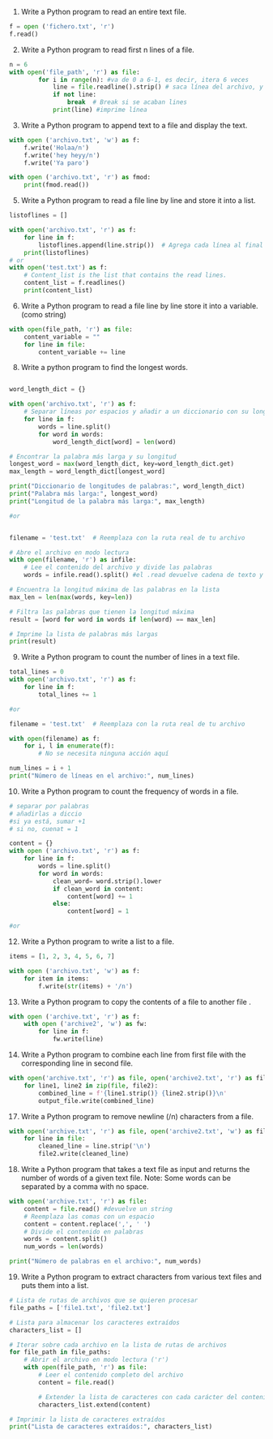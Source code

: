1. Write a Python program to read an entire text file.

```python
f = open ('fichero.txt', 'r')
f.read()
```

2. Write a Python program to read first n lines of a file.

```python
n = 6
with open('file_path', 'r') as file:
        for i in range(n): #va de 0 a 6-1, es decir, itera 6 veces
            line = file.readline().strip() # saca línea del archivo, y la limpia
            if not line:
                break  # Break si se acaban lines
            print(line) #imprime línea
```

3. Write a Python program to append text to a file and display the text.

```python
with open ('archivo.txt', 'w') as f:
    f.write('Holaa/n')
    f.write('hey heyy/n')
    f.write('Ya paro')

with open ('archivo.txt', 'r') as fmod:
    print(fmod.read())
```

5. Write a Python program to read a file line by line and store it into a list.

```python
listoflines = []

with open('archivo.txt', 'r') as f:
    for line in f:
        listoflines.append(line.strip())  # Agrega cada línea al final de la lista, eliminando los caracteres de nueva línea al final
    print(listoflines)
# or
with open('test.txt') as f:
    # Content_list is the list that contains the read lines.
    content_list = f.readlines()
    print(content_list)

```

6. Write a Python program to read a file line by line store it into a variable. (como string)

```python
with open(file_path, 'r') as file:
    content_variable = ""
    for line in file:
        content_variable += line
```

8. Write a python program to find the longest words.

```python

word_length_dict = {}

with open('archivo.txt', 'r') as f:
    # Separar líneas por espacios y añadir a un diccionario con su longitud
    for line in f:
        words = line.split()
        for word in words:
            word_length_dict[word] = len(word)

# Encontrar la palabra más larga y su longitud
longest_word = max(word_length_dict, key=word_length_dict.get)
max_length = word_length_dict[longest_word]

print("Diccionario de longitudes de palabras:", word_length_dict)
print("Palabra más larga:", longest_word)
print("Longitud de la palabra más larga:", max_length)

#or


filename = 'test.txt'  # Reemplaza con la ruta real de tu archivo

# Abre el archivo en modo lectura
with open(filename, 'r') as infile:
    # Lee el contenido del archivo y divide las palabras
    words = infile.read().split() #el .read devuelve cadena de texto y luego separa

# Encuentra la longitud máxima de las palabras en la lista
max_len = len(max(words, key=len))

# Filtra las palabras que tienen la longitud máxima
result = [word for word in words if len(word) == max_len]

# Imprime la lista de palabras más largas
print(result)


```

9. Write a Python program to count the number of lines in a text file.

```python
total_lines = 0
with open('archivo.txt', 'r') as f:
    for line in f:
        total_lines += 1

#or

filename = 'test.txt'  # Reemplaza con la ruta real de tu archivo

with open(filename) as f:
    for i, l in enumerate(f):
        # No se necesita ninguna acción aquí

num_lines = i + 1
print("Número de líneas en el archivo:", num_lines)
```

10. Write a Python program to count the frequency of words in a file.

```python
# separar por palabras
# añadirlas a diccio
#si ya está, sumar +1
# si no, cuenat = 1

content = {}
with open ('archivo.txt', 'r') as f:
    for line in f:
        words = line.split()
        for word in words:
            clean_word= word.strip().lower
            if clean_word in content:
                content[word] += 1
            else:
                content[word] = 1

#or

```

12. Write a Python program to write a list to a file.


```python
items = [1, 2, 3, 4, 5, 6, 7]

with open ('archivo.txt', 'w') as f:
    for item in items:
        f.write(str(items) + '/n')

```

13. Write a Python program to copy the contents of a file to another file .

```python
with open ('archive.txt', 'r') as f:
    with open ('archive2', 'w') as fw:
        for line in f:
            fw.write(line)
```

14. Write a Python program to combine each line from first file with the corresponding line in second file.

```python
with open('archive.txt', 'r') as file, open('archive2.txt', 'r') as file2, open('output.txt', 'w') as output_file:
    for line1, line2 in zip(file, file2):
        combined_line = f'{line1.strip()} {line2.strip()}\n'
        output_file.write(combined_line)
```

17. Write a Python program to remove newline (/n) characters from a file.

```python
with open('archive.txt', 'r') as file, open('archive2.txt', 'w') as file2:
    for line in file:
        cleaned_line = line.strip('\n')
        file2.write(cleaned_line)

```

18. Write a Python program that takes a text file as input and returns the number of words of a given text file.
    Note: Some words can be separated by a comma with no space.

```python
with open('archive.txt', 'r') as file:
    content = file.read() #devuelve un string
    # Reemplaza las comas con un espacio
    content = content.replace(',', ' ')
    # Divide el contenido en palabras
    words = content.split()
    num_words = len(words)

print("Número de palabras en el archivo:", num_words)

```

19. Write a Python program to extract characters from various text files and puts them into a list.

```python
# Lista de rutas de archivos que se quieren procesar
file_paths = ['file1.txt', 'file2.txt']

# Lista para almacenar los caracteres extraídos
characters_list = []

# Iterar sobre cada archivo en la lista de rutas de archivos
for file_path in file_paths:
    # Abrir el archivo en modo lectura ('r')
    with open(file_path, 'r') as file:
        # Leer el contenido completo del archivo
        content = file.read()

        # Extender la lista de caracteres con cada carácter del contenido
        characters_list.extend(content)

# Imprimir la lista de caracteres extraídos
print("Lista de caracteres extraídos:", characters_list)

```
